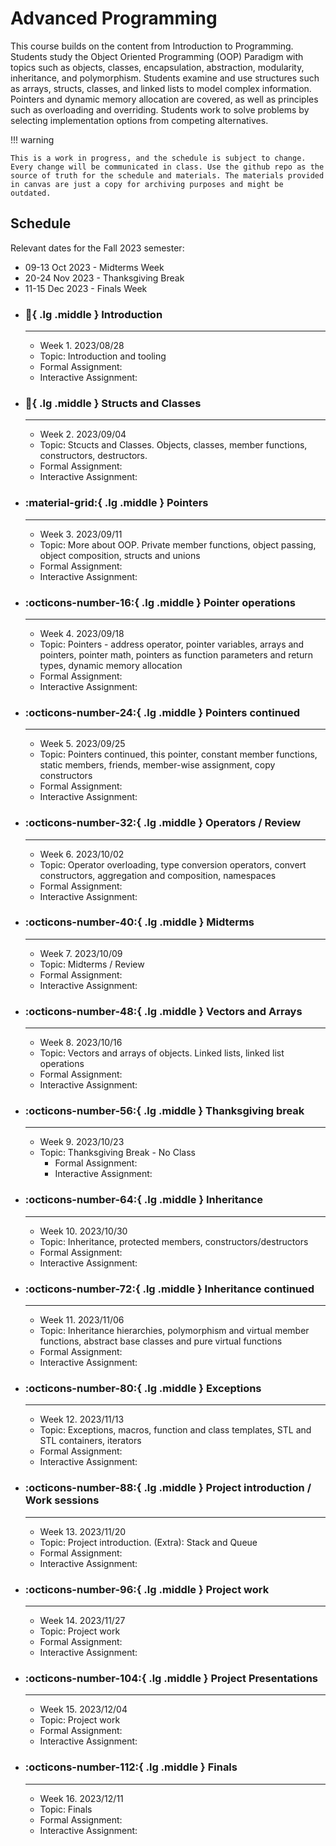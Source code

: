 # Advanced Programming

This course builds on the content from Introduction to Programming. Students study the Object Oriented Programming (OOP) Paradigm with topics such as objects, classes, encapsulation, abstraction, modularity, inheritance, and polymorphism. Students examine and use structures such as arrays, structs, classes, and linked lists to model complex information. Pointers and dynamic memory allocation are covered, as well as principles such as overloading and overriding. Students work to solve problems by selecting implementation options from competing alternatives.

!!! warning

    This is a work in progress, and the schedule is subject to change. Every change will be communicated in class. Use the github repo as the source of truth for the schedule and materials. The materials provided in canvas are just a copy for archiving purposes and might be outdated.


## Schedule

Relevant dates for the Fall 2023 semester:

- 09-13 Oct 2023 - Midterms Week
- 20-24 Nov 2023 - Thanksgiving Break
- 11-15 Dec 2023 - Finals Week


<div class="grid cards" markdown>

-   ### :beginner:{ .lg .middle } __Introduction__

    ---

    - Week 1. 2023/08/28
    - Topic: Introduction and tooling
    - Formal Assignment: 
    - Interactive Assignment: 

-  ### :robot:{ .lg .middle } __Structs and Classes__

    ---

    - Week 2. 2023/09/04
    - Topic: Stcucts and Classes. Objects, classes, member functions, constructors, destructors.
    - Formal Assignment: 
    - Interactive Assignment:

-  ### :material-grid:{ .lg .middle } __Pointers__

    ---

    - Week 3. 2023/09/11
    - Topic: More about OOP. Private member functions, object passing, object composition, structs and unions
    - Formal Assignment: 
    - Interactive Assignment:

-  ### :octicons-number-16:{ .lg .middle } __Pointer operations__

    ---

    - Week 4. 2023/09/18
    - Topic: Pointers - address operator, pointer variables, arrays and pointers, pointer math, pointers as function parameters and return types, dynamic memory allocation
    - Formal Assignment: 
    - Interactive Assignment:

- ### :octicons-number-24:{ .lg .middle } __Pointers continued__

    ---

    - Week 5. 2023/09/25
    - Topic: Pointers continued, this pointer, constant member functions, static members, friends, member-wise assignment, copy constructors
    - Formal Assignment: 
    - Interactive Assignment:

- ### :octicons-number-32:{ .lg .middle } __Operators / Review__

    ---

    - Week 6. 2023/10/02
    - Topic: Operator overloading, type conversion operators, convert constructors, aggregation and composition, namespaces
    - Formal Assignment: 
    - Interactive Assignment:

- ### :octicons-number-40:{ .lg .middle } __Midterms__

    ---

    - Week 7. 2023/10/09
    - Topic: Midterms / Review
    - Formal Assignment: 
    - Interactive Assignment:

- ### :octicons-number-48:{ .lg .middle } __Vectors and Arrays__

    ---

    - Week 8. 2023/10/16
    - Topic: Vectors and arrays of objects. Linked lists, linked list operations
    - Formal Assignment: 
    - Interactive Assignment:

- ### :octicons-number-56:{ .lg .middle } __Thanksgiving break__

    ---
    
    - Week 9. 2023/10/23
    - Topic: Thanksgiving Break - No Class
      - Formal Assignment: 
      - Interactive Assignment:

- ### :octicons-number-64:{ .lg .middle } __Inheritance__

    ---

    - Week 10. 2023/10/30
    - Topic: Inheritance, protected members, constructors/destructors
    - Formal Assignment: 
    - Interactive Assignment:

- ### :octicons-number-72:{ .lg .middle } __Inheritance continued__

    ---

    - Week 11. 2023/11/06
    - Topic: Inheritance hierarchies, polymorphism and virtual member functions, abstract base classes and pure virtual functions
    - Formal Assignment: 
    - Interactive Assignment:

- ### :octicons-number-80:{ .lg .middle } __Exceptions__

    --- 

    - Week 12. 2023/11/13
    - Topic: Exceptions, macros, function and class templates, STL and STL containers, iterators
    - Formal Assignment:
    - Interactive Assignment:

- ### :octicons-number-88:{ .lg .middle } __Project introduction / Work sessions__

    --- 
    
    - Week 13. 2023/11/20
    - Topic: Project introduction. (Extra): Stack and Queue
    - Formal Assignment:
    - Interactive Assignment:

- ### :octicons-number-96:{ .lg .middle } __Project work__

    --- 
    
    - Week 14. 2023/11/27
    - Topic: Project work
    - Formal Assignment:
    - Interactive Assignment:

- ### :octicons-number-104:{ .lg .middle } __Project Presentations__

    --- 
    
    - Week 15. 2023/12/04
    - Topic: Project work
    - Formal Assignment:
    - Interactive Assignment:

- ### :octicons-number-112:{ .lg .middle } __Finals__

    --- 
    
    - Week 16. 2023/12/11
    - Topic: Finals
    - Formal Assignment:
    - Interactive Assignment:

</div>

 


